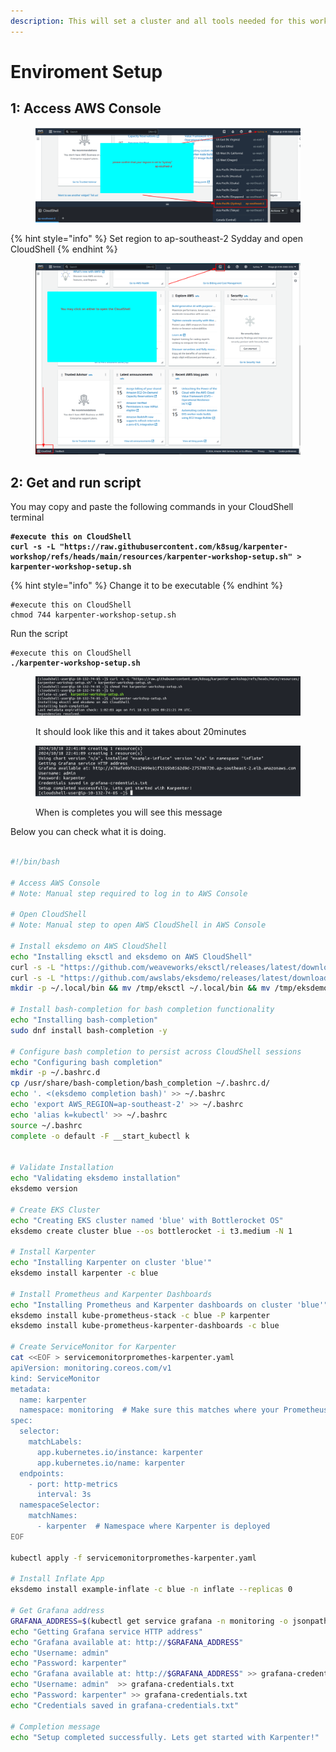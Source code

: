 ```yaml
---
description: This will set a cluster and all tools needed for this workshop
---
```


# Enviroment Setup

## 1: Access AWS Console

<figure><img src="../.gitbook/assets/image (3).png" alt=""><figcaption></figcaption></figure>

{% hint style="info" %}
Set region to ap-southeast-2 Sydday and open CloudShell
{% endhint %}

<figure><img src="../.gitbook/assets/image (2).png" alt=""><figcaption></figcaption></figure>

## 2: Get and run script

You may copy and paste the following commands in your CloudShell terminal

<pre data-title="karpenter-workshop-setup.sh" data-overflow="wrap" data-full-width="false"><code><strong>#execute this on CloudShell
</strong><strong>curl -s -L "https://raw.githubusercontent.com/k8sug/karpenter-workshop/refs/heads/main/resources/karpenter-workshop-setup.sh" > karpenter-workshop-setup.sh
</strong></code></pre>

{% hint style="info" %}
Change it to be executable
{% endhint %}

```
#execute this on CloudShell
chmod 744 karpenter-workshop-setup.sh
```

Run the script

<pre><code>#execute this on CloudShell
<strong>./karpenter-workshop-setup.sh
</strong></code></pre>

<figure><img src="../.gitbook/assets/image (7).png" alt=""><figcaption><p>It should look like this and it takes about 20minutes</p></figcaption></figure>

<figure><img src="../.gitbook/assets/image (6).png" alt=""><figcaption><p>When is completes you will see this message</p></figcaption></figure>



Below you can check what it is doing.

```bash

#!/bin/bash

# Access AWS Console
# Note: Manual step required to log in to AWS Console

# Open CloudShell
# Note: Manual step to open AWS CloudShell in AWS Console

# Install eksdemo on AWS CloudShell
echo "Installing eksctl and eksdemo on AWS CloudShell"
curl -s -L "https://github.com/weaveworks/eksctl/releases/latest/download/eksctl_Linux_amd64.tar.gz" | tar xz -C /tmp
curl -s -L "https://github.com/awslabs/eksdemo/releases/latest/download/eksdemo_Linux_x86_64.tar.gz" | tar xz -C /tmp
mkdir -p ~/.local/bin && mv /tmp/eksctl ~/.local/bin && mv /tmp/eksdemo ~/.local/bin

# Install bash-completion for bash completion functionality
echo "Installing bash-completion"
sudo dnf install bash-completion -y

# Configure bash completion to persist across CloudShell sessions
echo "Configuring bash completion"
mkdir -p ~/.bashrc.d
cp /usr/share/bash-completion/bash_completion ~/.bashrc.d/
echo '. <(eksdemo completion bash)' >> ~/.bashrc
echo 'export AWS_REGION=ap-southeast-2' >> ~/.bashrc
echo 'alias k=kubectl' >> ~/.bashrc
source ~/.bashrc
complete -o default -F __start_kubectl k


# Validate Installation
echo "Validating eksdemo installation"
eksdemo version

# Create EKS Cluster
echo "Creating EKS cluster named 'blue' with Bottlerocket OS"
eksdemo create cluster blue --os bottlerocket -i t3.medium -N 1

# Install Karpenter
echo "Installing Karpenter on cluster 'blue'"
eksdemo install karpenter -c blue

# Install Prometheus and Karpenter Dashboards
echo "Installing Prometheus and Karpenter dashboards on cluster 'blue'"
eksdemo install kube-prometheus-stack -c blue -P karpenter
eksdemo install kube-prometheus-karpenter-dashboards -c blue

# Create ServiceMonitor for Karpenter
cat <<EOF > servicemonitorpromethes-karpenter.yaml
apiVersion: monitoring.coreos.com/v1
kind: ServiceMonitor
metadata:
  name: karpenter
  namespace: monitoring  # Make sure this matches where your Prometheus Operator is deployed
spec:
  selector:
    matchLabels:
      app.kubernetes.io/instance: karpenter
      app.kubernetes.io/name: karpenter
  endpoints:
    - port: http-metrics
      interval: 3s
  namespaceSelector:
    matchNames:
      - karpenter  # Namespace where Karpenter is deployed
EOF

kubectl apply -f servicemonitorpromethes-karpenter.yaml

# Install Inflate App
eksdemo install example-inflate -c blue -n inflate --replicas 0

# Get Grafana address
GRAFANA_ADDRESS=$(kubectl get service grafana -n monitoring -o jsonpath='{.status.loadBalancer.ingress[0].hostname}')
echo "Getting Grafana service HTTP address"
echo "Grafana available at: http://$GRAFANA_ADDRESS" 
echo "Username: admin"
echo "Password: karpenter"
echo "Grafana available at: http://$GRAFANA_ADDRESS" >> grafana-credentials.txt
echo "Username: admin"  >> grafana-credentials.txt
echo "Password: karpenter" >> grafana-credentials.txt
echo "Credentials saved in grafana-credentials.txt"

# Completion message
echo "Setup completed successfully. Lets get started with Karpenter!"
```

